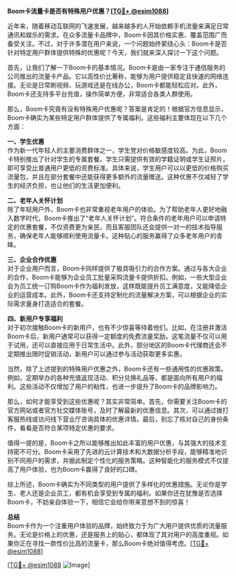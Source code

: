 **Boom卡流量卡是否有特殊用户优惠？[[TG💪+ @esim1088](https://t.me/s/esim1088)]**

近年来，随着移动互联网的飞速发展，越来越多的人开始依赖手机流量来满足日常通讯和娱乐的需求。在众多流量卡品牌中，Boom卡因其价格实惠、覆盖范围广而备受关注。不过，对于许多潜在用户来说，一个问题始终萦绕心头：Boom卡是否针对特定用户群体提供特殊的优惠呢？今天，我们就来深入探讨一下这个问题。

首先，让我们了解一下Boom卡的基本情况。Boom卡是由一家专注于通信服务的公司推出的流量卡产品。它以高性价比著称，能够为用户提供稳定且快速的网络连接。无论是日常刷视频、玩游戏还是在线办公，Boom卡都能轻松应对。此外，Boom卡还支持多平台充值，操作简单方便，非常适合各类人群使用。

那么，Boom卡究竟有没有特殊用户优惠呢？答案是肯定的！根据官方信息显示，Boom卡确实为某些特定用户群体提供了专属福利。这些福利主要体现在以下几个方面：

**一、学生优惠**  
作为新一代年轻人的主要消费群体之一，学生党对价格敏感度较高。为此，Boom卡特别推出了针对学生的专属套餐。学生只需提供有效的学籍证明或学生证照片，即可享受比普通用户更低的资费标准。具体来说，学生用户可以以更低的价格购买流量包，并且在部分套餐中还能获得更多额外的流量赠送。这种优惠不仅减轻了学生的经济负担，也让他们的生活更加便利。

**二、老年人关怀计划**  
除了年轻用户外，Boom卡也非常重视老年用户的体验。为了帮助老年人更好地融入数字时代，Boom卡推出了“老年人关怀计划”。符合条件的老年用户可以申请特定的优惠套餐，不仅资费更为亲民，而且客服团队还会提供一对一的技术指导服务，确保老年人能够顺利使用流量卡。这种贴心的服务赢得了众多老年用户的青睐。

**三、企业合作优惠**  
对于企业用户而言，Boom卡同样提供了极具吸引力的合作方案。通过与各大企业的合作，Boom卡能够为企业员工批量采购流量卡提供折扣。例如，一些大型企业会为员工统一订购Boom卡作为福利发放，这样既能提升员工满意度，又能降低企业的运营成本。此外，Boom卡还支持定制化的流量解决方案，可以根据企业的实际需求量身打造适合的套餐。

**四、新用户专享福利**  
对于初次接触Boom卡的新用户，也有不少惊喜等待着他们。比如，在注册并激活Boom卡后，新用户通常可以获得一定额度的免费流量奖励。这笔流量不仅可以用于试用，还可以直接应用于日常生活中。此外，部分地区的Boom卡代理商还会不定期推出限时促销活动，新用户可以通过参与活动获取更多实惠。

当然，除了上述提到的特殊用户优惠之外，Boom卡还有一些通用性的优惠政策。例如，定期举办的各种充值返现活动、积分兑换礼品等，都是面向所有用户的福利。这些活动不仅增加了用户的粘性，也进一步提升了Boom卡的品牌影响力。

那么，如何才能享受到这些优惠呢？其实非常简单。首先，你需要关注Boom卡的官方网站或者官方社交媒体账号，及时了解最新的优惠信息。其次，可以通过拨打客服热线或访问线下营业厅咨询具体的优惠详情。最后，别忘了核对自己的身份条件，看看是否符合某项特定优惠的要求。

值得一提的是，Boom卡之所以能够推出如此丰富的用户优惠，与其强大的技术支持密不可分。Boom卡采用了先进的云计算技术和大数据分析手段，能够精准地识别不同用户的需求，并据此制定个性化的服务策略。这种智能化的服务模式不仅提高了用户体验，也为Boom卡赢得了良好的口碑。

综上所述，Boom卡确实为不同类型的用户提供了多样化的优惠措施。无论你是学生、老人还是企业员工，都有机会享受到专属的福利。如果你还在犹豫是否选择Boom卡，不妨亲自体验一下，相信它会给你带来意想不到的惊喜！  

**总结**  
Boom卡作为一个注重用户体验的品牌，始终致力于为广大用户提供优质的流量服务。无论是价格上的优惠，还是服务上的贴心，都体现了其对用户的高度重视。如果你正在寻找一款性价比高的流量卡，那么Boom卡绝对值得考虑。[[TG💪+ @esim1088](https://t.me/s/esim1088)]

[[TG💪+ @esim1088](https://t.me/s/esim1088) ![Image](https://i.postimg.cc/4NQfJmqS/Snipaste-2025-05-13-00-14-12.png)]
